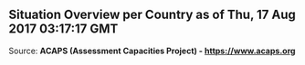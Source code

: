 ## Situation Overview per Country as of Thu, 17 Aug 2017 03:17:17 GMT

Source: **ACAPS (Assessment Capacities Project) - https://www.acaps.org**